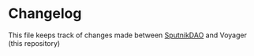 # Changelog

This file keeps track of changes made between [SputnikDAO](https://github.com/near-daos/sputnik-dao-contract) and Voyager (this repository)

